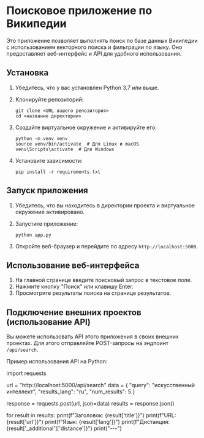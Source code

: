 # Поисковое приложение по Википедии

Это приложение позволяет выполнять поиск по базе данных Википедии с использованием векторного поиска и фильтрации по языку. Оно предоставляет веб-интерфейс и API для удобного использования.

## Установка

1. Убедитесь, что у вас установлен Python 3.7 или выше.

2. Клонируйте репозиторий:
   ```
   git clone <URL вашего репозитория>
   cd <название директории>
   ```

3. Создайте виртуальное окружение и активируйте его:
   ```
   python -m venv venv
   source venv/bin/activate  # Для Linux и macOS
   venv\Scripts\activate  # Для Windows
   ```

4. Установите зависимости:
   ```
   pip install -r requirements.txt
   ```

## Запуск приложения

1. Убедитесь, что вы находитесь в директории проекта и виртуальное окружение активировано.

2. Запустите приложение:
   ```
   python app.py
   ```

3. Откройте веб-браузер и перейдите по адресу `http://localhost:5000`.

## Использование веб-интерфейса

1. На главной странице введите поисковый запрос в текстовое поле.
2. Нажмите кнопку "Поиск" или клавишу Enter.
3. Просмотрите результаты поиска на странице результатов.

## Подключение внешних проектов (использование API)

Вы можете использовать API этого приложения в своих внешних проектах. Для этого отправляйте POST-запросы на эндпоинт `/api/search`.


Пример использования API на Python:

import requests

url = "http://localhost:5000/api/search"
data = {
    "query": "искусственный интеллект",
    "results_lang": "ru",
    "num_results": 5
}

response = requests.post(url, json=data)
results = response.json()

for result in results:
    print(f"Заголовок: {result['title']}")
    print(f"URL: {result['url']}")
    print(f"Язык: {result['lang']}")
    print(f"Дистанция: {result['_additional']['distance']}")
    print("---")